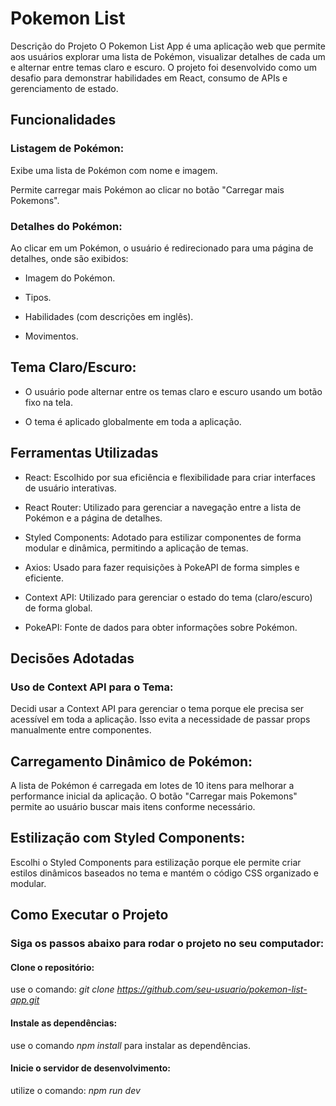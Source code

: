 # Pokemon List 

Descrição do Projeto
O Pokemon List App é uma aplicação web que permite aos usuários explorar uma lista de Pokémon, visualizar detalhes de cada um e alternar entre temas claro e escuro. O projeto foi desenvolvido como um desafio para demonstrar habilidades em React, consumo de APIs e gerenciamento de estado.

## Funcionalidades
### Listagem de Pokémon:

Exibe uma lista de Pokémon com nome e imagem.

Permite carregar mais Pokémon ao clicar no botão "Carregar mais Pokemons".

### Detalhes do Pokémon:

Ao clicar em um Pokémon, o usuário é redirecionado para uma página de detalhes, onde são exibidos: 

- Imagem do Pokémon.

- Tipos.

- Habilidades (com descrições em inglês).

- Movimentos.

## Tema Claro/Escuro:

- O usuário pode alternar entre os temas claro e escuro usando um botão fixo na tela.

- O tema é aplicado globalmente em toda a aplicação.


## Ferramentas Utilizadas
- React: Escolhido por sua eficiência e flexibilidade para criar interfaces de usuário interativas.

- React Router: Utilizado para gerenciar a navegação entre a lista de Pokémon e a página de detalhes.

- Styled Components: Adotado para estilizar componentes de forma modular e dinâmica, permitindo a aplicação de temas.

- Axios: Usado para fazer requisições à PokeAPI de forma simples e eficiente.

- Context API: Utilizado para gerenciar o estado do tema (claro/escuro) de forma global.

- PokeAPI: Fonte de dados para obter informações sobre Pokémon.

## Decisões Adotadas
### Uso de Context API para o Tema:

Decidi usar a Context API para gerenciar o tema porque ele precisa ser acessível em toda a aplicação. Isso evita a necessidade de passar props manualmente entre componentes.

## Carregamento Dinâmico de Pokémon:

A lista de Pokémon é carregada em lotes de 10 itens para melhorar a performance inicial da aplicação. O botão "Carregar mais Pokemons" permite ao usuário buscar mais itens conforme necessário.

## Estilização com Styled Components:

Escolhi o Styled Components para estilização porque ele permite criar estilos dinâmicos baseados no tema e mantém o código CSS organizado e modular.

## Como Executar o Projeto
### Siga os passos abaixo para rodar o projeto no seu computador:

#### Clone o repositório:

use o comando: *git clone https://github.com/seu-usuario/pokemon-list-app.git*


#### Instale as dependências: 

use o comando *npm install* para instalar as dependências.

#### Inicie o servidor de desenvolvimento:

utilize o comando: *npm run dev*   




